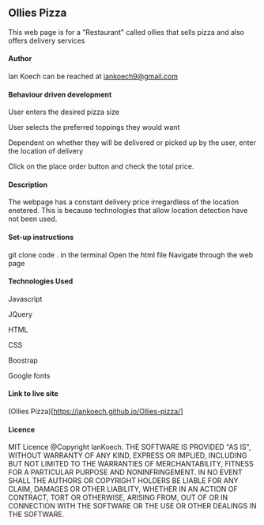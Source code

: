 ## Ollies Pizza
This web page is for a "Restaurant" called ollies that sells pizza and also offers delivery services

#### Author
Ian Koech can be reached at iankoech9@gmail.com

#### Behaviour driven development
User enters the desired pizza size

User selects the preferred toppings they would want

Dependent on whether they  will be delivered or picked up by the user, enter the location of delivery

Click on the place order button and check the total price.

#### Description
The webpage has a constant delivery price irregardless of the location enetered.
This is because technologies that allow location detection have not been used.

#### Set-up instructions
git clone <repository url>
code . in the terminal
Open the html file
Navigate through the web page

#### Technologies Used
Javascript

JQuery

HTML

CSS

Boostrap

Google fonts

#### Link to live site
(Ollies Pizza)[https://iankoech.github.io/Ollies-pizza/]

#### Licence
MIT Licence
@Copyright IanKoech.
THE SOFTWARE IS PROVIDED "AS IS", WITHOUT WARRANTY OF ANY KIND, EXPRESS OR IMPLIED, INCLUDING BUT NOT LIMITED TO THE WARRANTIES OF MERCHANTABILITY, FITNESS FOR A PARTICULAR PURPOSE AND NONINFRINGEMENT. IN NO EVENT SHALL THE AUTHORS OR COPYRIGHT HOLDERS BE LIABLE FOR ANY CLAIM, DAMAGES OR OTHER LIABILITY, WHETHER IN AN ACTION OF CONTRACT, TORT OR OTHERWISE, ARISING FROM, OUT OF OR IN CONNECTION WITH THE SOFTWARE OR THE USE OR OTHER DEALINGS IN THE SOFTWARE.